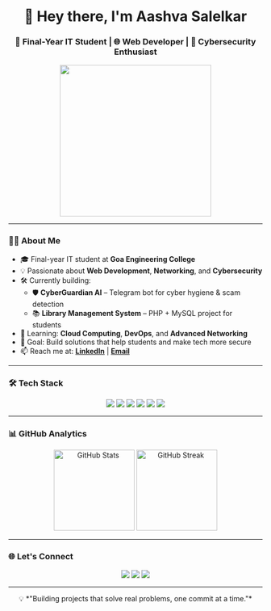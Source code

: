 <!-- Profile Header -->
<h1 align="center">👋 Hey there, I'm Aashva Salelkar</h1>
<h3 align="center">🚀 Final-Year IT Student | 🌐 Web Developer | 🔐 Cybersecurity Enthusiast</h3>

<p align="center">
  <img src="https://media.giphy.com/media/du3J3cXyzhj75IOgvA/giphy.gif" width="300"/>
</p>

---

### 👩‍💻 About Me  
- 🎓 Final-year IT student at **Goa Engineering College**  
- 💡 Passionate about **Web Development**, **Networking**, and **Cybersecurity**  
- 🛠️ Currently building:
  - 🛡️ **CyberGuardian AI** – Telegram bot for cyber hygiene & scam detection  
  - 📚 **Library Management System** – PHP + MySQL project for students  
- 🌱 Learning: **Cloud Computing**, **DevOps**, and **Advanced Networking**  
- 🎯 Goal: Build solutions that help students and make tech more secure  
- 📫 Reach me at: **[LinkedIn](https://linkedin.com/in/yourusername)** | **[Email](mailto:yourmail@example.com)**  

---

### 🛠 Tech Stack
<p align="center">
  <img src="https://img.shields.io/badge/Code-HTML-orange?style=for-the-badge">
  <img src="https://img.shields.io/badge/Code-CSS-blue?style=for-the-badge">
  <img src="https://img.shields.io/badge/Code-JavaScript-yellow?style=for-the-badge">
  <img src="https://img.shields.io/badge/Code-PHP-purple?style=for-the-badge">
  <img src="https://img.shields.io/badge/Code-Python-green?style=for-the-badge">
  <img src="https://img.shields.io/badge/DB-MySQL-blue?style=for-the-badge">
</p>

---

### 📊 GitHub Analytics  
<p align="center">
  <img src="https://github-readme-stats.vercel.app/api?username=AASHVA-bit&show_icons=true&theme=radical" alt="GitHub Stats" height="160"/>
  <img src="https://github-readme-streak-stats.herokuapp.com/?user=AASHVA-bit&theme=radical" alt="GitHub Streak" height="160"/>
</p>

---

### 🌐 Let's Connect  
<p align="center">
  <a href="https://linkedin.com/in/yourusername"><img src="https://img.shields.io/badge/LinkedIn-blue?style=for-the-badge&logo=linkedin"></a>
  <a href="mailto:yourmail@example.com"><img src="https://img.shields.io/badge/Email-red?style=for-the-badge&logo=gmail"></a>
  <a href="https://github.com/AASHVA-bit"><img src="https://img.shields.io/badge/GitHub-black?style=for-the-badge&logo=github"></a>
</p>

---

<p align="center">
  💡 *"Building projects that solve real problems, one commit at a time."*
</p>
